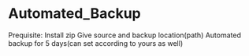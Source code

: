# Automated_Backup
Prequisite:
Install zip
Give source and backup location(path)
Automated backup for 5 days(can set according to yours as well)
